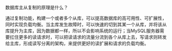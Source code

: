 数据库主从复制的原理是什么？

通过复制功能，构建一个或者多个从库，可以提高数据库的高可用性、可扩展性，同时实现负载均衡。当主库发生故障时，可以快速的切到其某一个从库，并将该从库提升为主库，因为数据都一样，所以不会影响系统的运行；当MySQL服务器需要扛住更多的读请求时，可以把读请求的流量分流到各个从库上去，写请求则转发给主库，形成读写分离的架构，来提供更好的读扩展和请求的负载均衡。
